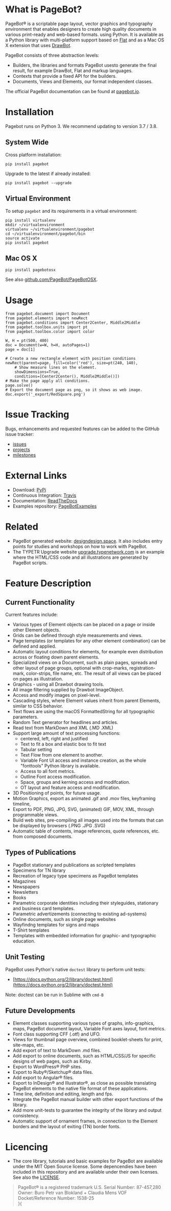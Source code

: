 # What is PageBot?

PageBot® is a scriptable page layout, vector graphics and typography environment that enables designers to create high quality
documents in various print-ready and web-based formats. using Python. It is available as a Python library with
multi-platform support based on [Flat](http://xxyxyz.org/flat) and as a Mac OS
X extension that uses [DrawBot](http://www.drawbot.com).

PageBot consists of three abstraction levels:

* Builders, the libraries and formats PageBot usesto generate the final result, for example DrawBot, Flat and markup languages.
* Contexts that provide a fixed API for the builders.
* Documents, Views and Elements, our format independent classes.

The official PageBot documentation can be found at [pagebot.io](http://pagebot.io).

# Installation

Pagebot runs on Python 3. We recommend updating to version 3.7 / 3.8.

## System Wide

Cross platform installation:

    pip install pagebot
    
Upgrade to the latest if already installed:

    pip install pagebot --upgrade


## Virtual Environment

To setup `pagebot` and its requirements in a virtual environment:

    pip install virtualenv
    mkdir ~/virtualenvironment
    virtualenv ~/virtualenvironment/pagebot
    cd ~/virtualenvironment/pagebot/bin
    source activate
    pip install pagebot

## Mac OS X

	pip install pagebotosx
	

See also [github.com/PageBot/PageBotOSX](https://github.com/PageBot/PageBotOSX).


# Usage

    from pagebot.document import Document
    from pagebot.elements import newRect
    from pagebot.conditions import Center2Center, Middle2Middle
    from pagebot.toolbox.units import pt
    from pagebot.toolbox.color import color
    
    W, H = pt(500, 400)
    doc = Document(w=W, h=H, autoPages=1)
    page = doc[1]
    
    # Create a new rectangle element with position conditions
    newRect(parent=page, fill=color('red'), size=pt(240, 140),
        # Show measure lines on the element.
        showDimensions=True, 
        conditions=[Center2Center(), Middle2Middle()])
    # Make the page apply all conditions.
    page.solve() 
    # Export the document page as png, so it shows as web image.
    doc.export('_export/RedSquare.png') 
       
    
# Issue Tracking 

Bugs, enhancements and requested features can be added to the GitHub issue tracker:

 * [issues](https://github.com/PageBot/PageBot/issues)
 * [projects](https://github.com/PageBot/PageBot/projects)
 * [milestones](https://github.com/PageBot/PageBot/milestones)

# External Links

- Download: [PyPi](https://pypi.org/project/pagebot/)
- Continuous Integration: [Travis](https://travis-ci.org/PageBot/PageBot)
- Documentation: [ReadTheDocs](https://pagebot.readthedocs.io/en/latest/)
- Examples repository: [PageBotExamples](https://github.com/PageBot/PageBotExamples)

# Related

- PageBot generated website: [designdesign.space](http://designdesign.space). It also includes entry points
for studies and workshops on how to work with PageBot.
- The TYPETR Upgrade website [upgrade.typenetwork.com](https://upgrade.typenetwork.com) is an example where
the HTML/CSS code and all illustrations are generated by PageBot scripts.

# Feature Description

## Current Functionality

Current features include:

* Various types of Element objects can be placed on a page or inside other
  Element objects.
* Grids can be defined through style measurements and views.
* Page templates (or templates for any other element combination) can be
  defined and applied.
* Automatic layout conditions for elements, for example even distribution
  across or floating down parent elements.
* Specialized views on a Document, such as plain pages, spreads and other
  layout of page groups, optional with crop-marks, registration-mark,
color-strips, file name, etc. The result of all views can be placed on pages as
illustration.
* Graphics - using all Drawbot drawing tools.
* All image filtering supplied by Drawbot ImageObject.
* Access and modify images on pixel-level.
* Cascading styles, where Element values inherit from parent Elements, similar
  to CSS behavior.   
* Text flows are using the macOS FormattedString for all typographic
  parameters.
* Random Text generator for headlines and articles.
* Read text from MarkDown and XML (.MD .XML)
* Support large amount of text processing functions:
   * centered, left, right and justified
   * Text to fit a box and elastic box to fit text
   * Tabular setting
   * Text Flow from one element to another. 
   * Variable Font UI access and instance creation, as the whole "fonttools"
     Python library is available.
   * Access to all font metrics.
   * Outline Font access modification.
   * Space, groups and kerning access and modifcation.
   * OT layout and feature access and modification.
* 3D Positioning of points, for future usage.
* Motion Graphics, export as animated .gif and .mov files, keyframing timeline, 
* Export to PDF, PNG, JPG, SVG, (animated) GIF, MOV, XML, through programmable
  views.
* Build web sites, pre-compiling all images used into the formats that can be
  displayed by browsers (.PNG .JPG .SVG)
* Automatic table of contents, image references, quote references, etc. from
  composed documents.

## Types of Publications

* PageBot stationary and publications as scripted templates
* Specimens for TN library
* Recreation of legacy type specimens as PageBot templates
* Magazines
* Newspapers
* Newsletters
* Books
* Parametric corporate identities including their styleguides, stationary and
  business card templates.
* Parametric advertizements (connecting to existing ad-systems)
* Online documents, such as single page websites
* Wayfindng templates for signs and maps
* T-Shirt templates
* Templates with embedded information for graphic- and typographic education.

## Unit Testing

PageBot uses Python's native `doctest` library to perform unit tests:

* [https://docs.python.org/2/library/doctest.html](https://docs.python.org/2/library/doctest.html)

Note: doctest can be run in Sublime with `cmd-B`   

## Future Developments

* Element classes supporting various types of graphs, info-graphics, maps,
  PageBot document layout, Variable Font axes layout, font metrics.
* Font class supporting CFF (.otf) and UFO.
* Views for thumbnail page overview, combined booklet-sheets for print,
  site-maps, etc.
* Add export of text to MarkDown .md files.
* Add export to online documents, such as HTML/CSS/JS for specific designs of
  web pages, such as Kirby.
* Export to WordPress® PHP sites.
* Export to Ruby®/Sketchup® data files.
* Add export to Angular® files.
* Export to InDesign® and Illustrator®, as close as possible translating
  PageBot elements to the native file format of these applications.
* Time line, definition and editing, length and fps.
* Integrate the PageBot manual builder with other export functions of the library.
* Add more unit-tests to guarantee the integrity of the library and output
  consistency.
* Automatic support of ornament frames, in connection to the Element borders
  and the layout of exiting (TN) border fonts.

# Licencing

- The core library, tutorials and basic examples for PageBot are available
  under the MIT Open Source license. Some depencendies have been included in
  this repository and are available under their own licenses. See also the
  [LICENSE](https://github.com/PageBot/PageBot/blob/master/LICENSE.md).

> PageBot® is a registered trademark 
> U.S. Serial Number: 87-457,280
> Owner: Buro Petr van Blokland + Claudia Mens VOF
> Docket/Reference Number: 1538-25     
}{
